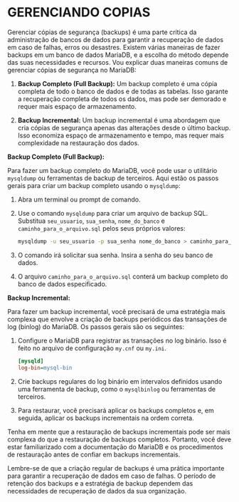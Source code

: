 # GERENCIANDO COPIAS
Gerenciar cópias de segurança (backups) é uma parte crítica da administração de bancos de dados para garantir a recuperação de dados em caso de falhas, erros ou desastres. Existem várias maneiras de fazer backups em um banco de dados MariaDB, e a escolha do método depende das suas necessidades e recursos. Vou explicar duas maneiras comuns de gerenciar cópias de segurança no MariaDB:

1. **Backup Completo (Full Backup):** Um backup completo é uma cópia completa de todo o banco de dados e de todas as tabelas. Isso garante a recuperação completa de todos os dados, mas pode ser demorado e requer mais espaço de armazenamento.

2. **Backup Incremental:** Um backup incremental é uma abordagem que cria cópias de segurança apenas das alterações desde o último backup. Isso economiza espaço de armazenamento e tempo, mas requer mais complexidade na restauração dos dados.

**Backup Completo (Full Backup):**

Para fazer um backup completo do MariaDB, você pode usar o utilitário `mysqldump` ou ferramentas de backup de terceiros. Aqui estão os passos gerais para criar um backup completo usando o `mysqldump`:

1. Abra um terminal ou prompt de comando.

2. Use o comando `mysqldump` para criar um arquivo de backup SQL. Substitua `seu_usuario`, `sua_senha`, `nome_do_banco` e `caminho_para_o_arquivo.sql` pelos seus próprios valores:

   ```bash
   mysqldump -u seu_usuario -p sua_senha nome_do_banco > caminho_para_o_arquivo.sql
   ```

3. O comando irá solicitar sua senha. Insira a senha do seu banco de dados.

4. O arquivo `caminho_para_o_arquivo.sql` conterá um backup completo do banco de dados especificado.

**Backup Incremental:**

Para fazer um backup incremental, você precisará de uma estratégia mais complexa que envolve a criação de backups periódicos das transações de log (binlog) do MariaDB. Os passos gerais são os seguintes:

1. Configure o MariaDB para registrar as transações no log binário. Isso é feito no arquivo de configuração `my.cnf` ou `my.ini`.

   ```ini
   [mysqld]
   log-bin=mysql-bin
   ```

2. Crie backups regulares do log binário em intervalos definidos usando uma ferramenta de backup, como o `mysqlbinlog` ou ferramentas de terceiros.

3. Para restaurar, você precisará aplicar os backups completos e, em seguida, aplicar os backups incrementais na ordem correta.

Tenha em mente que a restauração de backups incrementais pode ser mais complexa do que a restauração de backups completos. Portanto, você deve estar familiarizado com a documentação do MariaDB e os procedimentos de restauração antes de confiar em backups incrementais.

Lembre-se de que a criação regular de backups é uma prática importante para garantir a recuperação de dados em caso de falhas. O período de retenção dos backups e a estratégia de backup dependem das necessidades de recuperação de dados da sua organização.